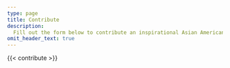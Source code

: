 ```yaml
---
type: page
title: Contribute
description:
  Fill out the form below to contribute an inspirational Asian American.
omit_header_text: true
---
```


{{< contribute >}}
